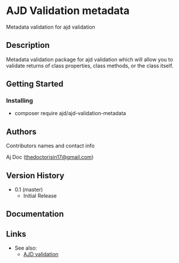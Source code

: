 # AJD Validation metadata 

Metadata validation for ajd validation

## Description

Metadata validation package for ajd validation which will allow you to validate returns of class properties, class methods, or the class itself.

## Getting Started

### Installing

* composer require ajd/ajd-validation-metadata

## Authors

Contributors names and contact info

Aj Doc (thedoctorisin17@gmail.com)  

## Version History

* 0.1 (master)
    * Initial Release

## Documentation


## Links
* See also:
	- [AJD validation](https://github.com/ajdoc/ajd-validation)
	